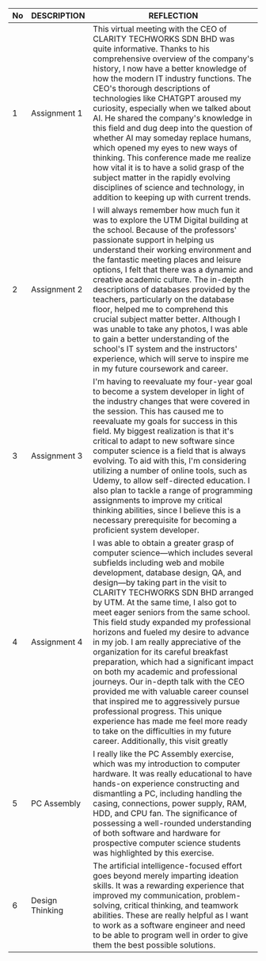 | No | DESCRIPTION | REFLECTION |
| ------ | ------ | ------ |
| 1 | Assignment 1 | This virtual meeting with the CEO of CLARITY TECHWORKS SDN BHD was quite informative. Thanks to his comprehensive overview of the company's history, I now have a better knowledge of how the modern IT industry functions. The CEO's thorough descriptions of technologies like CHATGPT aroused my curiosity, especially when we talked about AI. He shared the company's knowledge in this field and dug deep into the question of whether AI may someday replace humans, which opened my eyes to new ways of thinking. This conference made me realize how vital it is to have a solid grasp of the subject matter in the rapidly evolving disciplines of science and technology, in addition to keeping up with current trends. |
| 2 | Assignment 2 | I will always remember how much fun it was to explore the UTM Digital building at the school. Because of the professors' passionate support in helping us understand their working environment and the fantastic meeting places and leisure options, I felt that there was a dynamic and creative academic culture. The in-depth descriptions of databases provided by the teachers, particularly on the database floor, helped me to comprehend this crucial subject matter better. Although I was unable to take any photos, I was able to gain a better understanding of the school's IT system and the instructors' experience, which will serve to inspire me in my future coursework and career. |
| 3 | Assignment 3 | I'm having to reevaluate my four-year goal to become a system developer in light of the industry changes that were covered in the session. This has caused me to reevaluate my goals for success in this field. My biggest realization is that it's critical to adapt to new software since computer science is a field that is always evolving. To aid with this, I'm considering utilizing a number of online tools, such as Udemy, to allow self-directed education. I also plan to tackle a range of programming assignments to improve my critical thinking abilities, since I believe this is a necessary prerequisite for becoming a proficient system developer. |
| 4 | Assignment 4 | I was able to obtain a greater grasp of computer science—which includes several subfields including web and mobile development, database design, QA, and design—by taking part in the visit to CLARITY TECHWORKS SDN BHD arranged by UTM. At the same time, I also got to meet eager seniors from the same school. This field study expanded my professional horizons and fueled my desire to advance in my job. I am really appreciative of the organization for its careful breakfast preparation, which had a significant impact on both my academic and professional journeys. Our in-depth talk with the CEO provided me with valuable career counsel that inspired me to aggressively pursue professional progress. This unique experience has made me feel more ready to take on the difficulties in my future career. Additionally, this visit greatly |
| 5 | PC Assembly | I really like the PC Assembly exercise, which was my introduction to computer hardware. It was really educational to have hands-on experience constructing and dismantling a PC, including handling the casing, connections, power supply, RAM, HDD, and CPU fan. The significance of possessing a well-rounded understanding of both software and hardware for prospective computer science students was highlighted by this exercise. |
| 6 | Design Thinking | The artificial intelligence-focused effort goes beyond merely imparting ideation skills. It was a rewarding experience that improved my communication, problem-solving, critical thinking, and teamwork abilities. These are really helpful as I want to work as a software engineer and need to be able to program well in order to give them the best possible solutions. |
